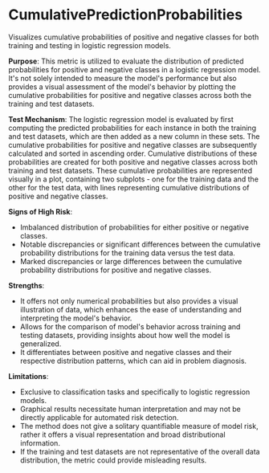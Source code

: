 # CumulativePredictionProbabilities

Visualizes cumulative probabilities of positive and negative classes for both training and testing in logistic
regression models.

**Purpose**: This metric is utilized to evaluate the distribution of predicted probabilities for positive and
negative classes in a logistic regression model. It's not solely intended to measure the model's performance but
also provides a visual assessment of the model's behavior by plotting the cumulative probabilities for positive and
negative classes across both the training and test datasets.

**Test Mechanism**: The logistic regression model is evaluated by first computing the predicted probabilities for
each instance in both the training and test datasets, which are then added as a new column in these sets. The
cumulative probabilities for positive and negative classes are subsequently calculated and sorted in ascending
order. Cumulative distributions of these probabilities are created for both positive and negative classes across
both training and test datasets. These cumulative probabilities are represented visually in a plot, containing two
subplots - one for the training data and the other for the test data, with lines representing cumulative
distributions of positive and negative classes.

**Signs of High Risk**:
- Imbalanced distribution of probabilities for either positive or negative classes.
- Notable discrepancies or significant differences between the cumulative probability distributions for the
training data versus the test data.
- Marked discrepancies or large differences between the cumulative probability distributions for positive and
negative classes.

**Strengths**:
- It offers not only numerical probabilities but also provides a visual illustration of data, which enhances the
ease of understanding and interpreting the model's behavior.
- Allows for the comparison of model's behavior across training and testing datasets, providing insights about how
well the model is generalized.
- It differentiates between positive and negative classes and their respective distribution patterns, which can aid
in problem diagnosis.

**Limitations**:
- Exclusive to classification tasks and specifically to logistic regression models.
- Graphical results necessitate human interpretation and may not be directly applicable for automated risk
detection.
- The method does not give a solitary quantifiable measure of model risk, rather it offers a visual representation
and broad distributional information.
- If the training and test datasets are not representative of the overall data distribution, the metric could
provide misleading results.